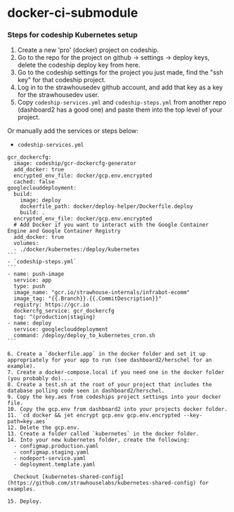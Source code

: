 # docker-ci-submodule

### Steps for codeship Kubernetes setup

1. Create a new 'pro' (docker) project on codeship.
2. Go to the repo for the project on github -> settings -> deploy keys, delete the codeship deploy key from here.
3. Go to the codeship settings for the project you just made, find the "ssh key" for that codeship project.
4. Log in to the strawhousedev github account, and add that key as a key for the strawhousedev user.
5. Copy `codeship-services.yml` and `codeship-steps.yml` from another repo (dashboard2 has a good one) and paste them into the top level of your project.

Or manually add the services or steps below:
- `codeship-services.yml`
````
gcr_dockercfg:
  image: codeship/gcr-dockercfg-generator
  add_docker: true
  encrypted_env_file: docker/gcp.env.encrypted
  cached: false
googleclouddeployment:
  build:
    image: deploy
    dockerfile_path: docker/deploy-helper/Dockerfile.deploy
    build: .
  encrypted_env_file: docker/gcp.env.encrypted
  # Add Docker if you want to interact with the Google Container Engine and Google Container Registry
  add_docker: true
  volumes:
  - ./docker/kubernetes:/deploy/kubernetes
```
- `codeship-steps.yml`
```
- name: push-image
  service: app
  type: push
  image_name: "gcr.io/strawhouse-internals/infrabot-ecomm"
  image_tag: "{{.Branch}}.{{.CommitDescription}}"
  registry: https://gcr.io
  dockercfg_service: gcr_dockercfg
  tag: ^(production|staging)
- name: deploy
  service: googleclouddeployment
  command: /deploy/deploy_to_kubernetes_cron.sh
```

6. Create a `dockerfile.app` in the docker folder and set it up appropriately for your app to run (see dashboard2/herschel for an example).
7. Create a docker-compose.local if you need one in the docker folder (you probably do)....
8. Create a test.sh at the root of your project that includes the database polling code seen in dashboard2/herschel.
9. Copy the key.aes from codeships project settings into your docker file.
10. Copy the gcp.env from dashboard2 into your projects docker folder.
11. `cd docker && jet encrypt gcp.env gcp.env.encrypted --key-path=key.aes`
12. Delete the gcp.env.
13. Create a folder called `kubernetes` in the docker folder.
14. Into your new kubernetes folder, create the following:
  - configmap.production.yaml
  - configmap.staging.yaml
  - nodeport-service.yaml
  - deployment.template.yaml

  Checkout [kubernetes-shared-config](https://github.com/strawhouselabs/kubernetes-shared-config) for examples.

15. Deploy.
